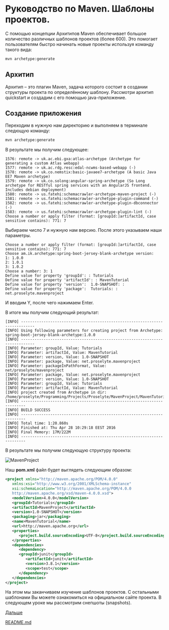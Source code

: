 # Руководство по Maven. Шаблоны проектов.

С помощью концепции Архитипов Maven обеспечивает большое количество различных шаблонов проектов (более 600). Это помогает пользователям быстро начинать новые проекты используя команду такого вида:

```sh
mvn archetype:generate
```

## Архитип

Архитип – это плагин Maven, задача которого состоит в создании структуры проекта по определённому шаблону. Рассмотри архитип quickstart и создадим с его помощью java-приложение.

## Создание приложения

Переходим в нужную нам директорию и выполняем в терминале следющую команду:

```sh
mvn archetype:generate
```

В результате мы получим следующее:

```log
1576: remote -> uk.ac.ebi.gxa:atlas-archetype (Archetype for generating a custom Atlas webapp)
1577: remote -> uk.ac.rdg.resc:edal-ncwms-based-webapp (-)
1578: remote -> uk.co.nemstix:basic-javaee7-archetype (A basic Java EE7 Maven archetype)
1579: remote -> uk.co.solong:angular-spring-archetype (So Long archetype for RESTful spring services with an AngularJS frontend. Includes debian deployment)
1580: remote -> us.fatehi:schemacrawler-archetype-maven-project (-)
1581: remote -> us.fatehi:schemacrawler-archetype-plugin-command (-)
1582: remote -> us.fatehi:schemacrawler-archetype-plugin-dbconnector (-)
1583: remote -> us.fatehi:schemacrawler-archetype-plugin-lint (-)
Choose a number or apply filter (format: [groupId:]artifactId, case sensitive contains): 771: 7
```

Выбираем число 7 и нужную нам версию.
После этого указываем наши параметры.

```log
Choose a number or apply filter (format: [groupId:]artifactId, case sensitive contains): 771: 7
Choose am.ik.archetype:spring-boot-jersey-blank-archetype version: 
1: 1.0.0
2: 1.0.1
3: 1.0.2
Choose a number: 3: 1
Define value for property 'groupId': : Tutorials
Define value for property 'artifactId': : MavenTutorial
Define value for property 'version':  1.0-SNAPSHOT: : 
Define value for property 'package':  Tutorials: : net.proselyte.mavenproject
```

И вводим Y, после чего нажимаем Enter.

В итоге мы получим следующий результат:

```log
[INFO] ----------------------------------------------------------------------------
[INFO] Using following parameters for creating project from Archetype: spring-boot-jersey-blank-archetype:1.0.0
[INFO] ----------------------------------------------------------------------------
[INFO] Parameter: groupId, Value: Tutorials
[INFO] Parameter: artifactId, Value: MavenTutorial
[INFO] Parameter: version, Value: 1.0-SNAPSHOT
[INFO] Parameter: package, Value: net.proselyte.mavenproject
[INFO] Parameter: packageInPathFormat, Value: net/proselyte/mavenproject
[INFO] Parameter: package, Value: net.proselyte.mavenproject
[INFO] Parameter: version, Value: 1.0-SNAPSHOT
[INFO] Parameter: groupId, Value: Tutorials
[INFO] Parameter: artifactId, Value: MavenTutorial
[INFO] project created from Archetype in dir: /home/proselyte/Programming/Projects/Proselyte/MavenProject/MavenTutorial
[INFO] ------------------------------------------------------------------------
[INFO] BUILD SUCCESS
[INFO] ------------------------------------------------------------------------
[INFO] Total time: 1:20.860s
[INFO] Finished at: Thu Apr 28 10:29:18 EEST 2016
[INFO] Final Memory: 17M/222M
[INFO] ------------------------------------------------------------------------
```

В результате мы получим следующую структуру проекта:

 
![MavenProject](https://i1.wp.com/proselyte.net/wp-content/uploads/2016/04/MavenProject.png)

Наш **pom.xml** файл будет выглядеть следующим образом:

```xml
<project xmlns="http://maven.apache.org/POM/4.0.0" 
   xmlns:xsi="http://www.w3.org/2001/XMLSchema-instance"
   xsi:schemaLocation="http://maven.apache.org/POM/4.0.0 
   http://maven.apache.org/xsd/maven-4.0.0.xsd">
   <modelVersion>4.0.0</modelVersion>
   <groupId>Tutorials</groupId>
   <artifactId>MavenProject</artifactId>
   <version>1.0-SNAPSHOT</version>
   <packaging>jar</packaging>
   <name>MavenTutorial</name>
   <url>http://maven.apache.org</url>
   <properties>
      <project.build.sourceEncoding>UTF-8</project.build.sourceEncoding>
   </properties>
   <dependencies>
      <dependency>
      <groupId>junit</groupId>
         <artifactId>junit</artifactId>
         <version>3.8.1</version>
         <scope>test</scope>
      </dependency>
   </dependencies>
</project>
```

На этом мы заканчиваем изучение шаблонов проектов. С остальными шаблонами Вы можете ознакомиться на официальном сайте проекта.
В следующем уроке мы рассмотрим снепшоты (snapshots).

[Дальше](snapshots.md)

[README.md](../../README.md)